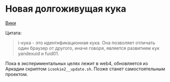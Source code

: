 # Новая долгоживущая кука

[Вики](https://wiki.yandex-team.ru/serp/experiments/icookie2/)

Цитата:

> i-кука - это идентификационная кука. Она позволяет отличать один браузер от другого, иначе говоря, является развитием кук yandexuid и fuid01.

Пока в экспериментальных целях лежит в web4, обновляется из Аркадии скриптом
`icookie2__update.sh`. Позже станет самостоятельным проектом.
